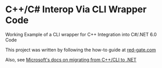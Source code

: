 # C++/C# Interop Via CLI Wrapper Code  
Working Example of a CLI wrapper for C++ Integration into C#/.NET 6.0 Code  

This project was written by following the how-to guide at [red-gate.com](https://www.red-gate.com/simple-talk/development/dotnet-development/creating-ccli-wrapper/)  

Also, see [Microsoft's docs on migrating from C++/CLI to .NET](https://learn.microsoft.com/en-us/dotnet/core/porting/cpp-cli)
